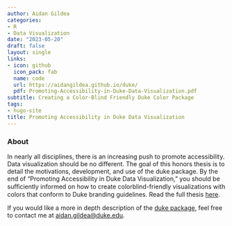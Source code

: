 ```yaml
---
author: Aidan Gildea
categories:
- R
- Data Visualization
date: "2023-05-20"
draft: false
layout: single
links:
- icon: github
  icon_pack: fab
  name: code
  url: https://aidangildea.github.io/duke/
  pdf: Promoting-Accessibility-in-Duke-Data-Visualization.pdf
subtitle: Creating a Color-Blind Friendly Duke Color Package
tags:
- hugo-site
title: Promoting Accessibility in Duke Data Visualization
---
```


### About

In nearly all disciplines, there is an increasing push to promote accessibility. Data visualization should be no different. The goal of this honors thesis is to detail the motivations, development, and use of the duke package. By the end of “Promoting Accessibility in Duke Data Visualization,” you should be suﬀiciently informed on how to create colorblind-friendly visualizations with colors that conform to Duke branding guidelines. Read the full thesis [here](https://aidangildea.github.io/dukethesis/).

If you would like a more in depth description of the [duke package](https://aidangildea.github.io/duke/), feel free to contact me at aidan.gildea@duke.edu.

